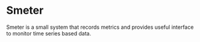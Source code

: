 # Smeter

Smeter is a small system that records metrics and provides useful interface to monitor time series based data.
